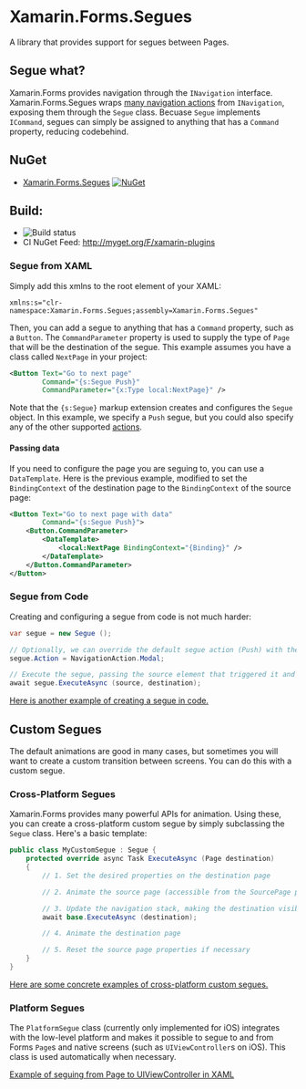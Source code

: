 # Xamarin.Forms.Segues

A library that provides support for segues between Pages.

## Segue what?

Xamarin.Forms provides navigation through the `INavigation` interface. Xamarin.Forms.Segues wraps [many navigation actions](https://github.com/chkn/Xamarin.Forms.Segues/blob/master/Xamarin.Forms.Segues/NavigationAction.cs) from `INavigation`, exposing them through the `Segue` class. Becuase `Segue` implements `ICommand`, segues can simply be assigned to anything that has a `Command` property, reducing codebehind.

## NuGet
* [Xamarin.Forms.Segues](http://www.nuget.org/packages/Xamarin.Forms.Segues) [![NuGet](https://img.shields.io/nuget/v/Xamarin.Forms.Seguess.svg?label=NuGet)](https://www.nuget.org/packages/Xamarin.Forms.Segues)

## Build: 
* ![Build status](https://jamesmontemagno.visualstudio.com/_apis/public/build/definitions/6b79a378-ddd6-4e31-98ac-a12fcd68644c/21/badge)
* CI NuGet Feed: http://myget.org/F/xamarin-plugins

### Segue from XAML

Simply add this xmlns to the root element of your XAML:

```
xmlns:s="clr-namespace:Xamarin.Forms.Segues;assembly=Xamarin.Forms.Segues"
```

Then, you can add a segue to anything that has a `Command` property, such as a `Button`. The `CommandParameter` property is used to supply the type of `Page` that will be the destination of the segue. This example assumes you have a class called `NextPage` in your project:

```XML
<Button Text="Go to next page"
        Command="{s:Segue Push}"
        CommandParameter="{x:Type local:NextPage}" />
```

Note that the `{s:Segue}` markup extension creates and configures the `Segue` object. In this example, we specify a `Push` segue, but you could also specify any of the other supported [actions](https://github.com/chkn/Xamarin.Forms.Segues/blob/master/Xamarin.Forms.Segues/NavigationAction.cs).

#### Passing data

If you need to configure the page you are seguing to, you can use a `DataTemplate`. Here is the previous example, modified to set the `BindingContext` of the destination page to the `BindingContext` of the source page:

```XML
<Button Text="Go to next page with data"
        Command="{s:Segue Push}">
    <Button.CommandParameter>
        <DataTemplate>
            <local:NextPage BindingContext="{Binding}" />
        </DataTemplate>
    </Button.CommandParameter>
</Button>
```

### Segue from Code

Creating and configuring a segue from code is not much harder:

```csharp
var segue = new Segue ();

// Optionally, we can override the default segue action (Push) with the one we want
segue.Action = NavigationAction.Modal;

// Execute the segue, passing the source element that triggered it and the destination Page
await segue.ExecuteAsync (source, destination);
```

[Here is another example of creating a segue in code.](https://github.com/chkn/Xamarin.Forms.Segues/blob/master/Sample/Shared/Pages/SeguePage.xaml.cs#L16)

## Custom Segues

The default animations are good in many cases, but sometimes you will want to create a custom transition between screens. You can do this with a custom segue.

### Cross-Platform Segues

Xamarin.Forms provides many powerful APIs for animation. Using these, you can create a cross-platform custom segue by simply subclassing the `Segue` class. Here's a basic template:

```csharp
public class MyCustomSegue : Segue {
    protected override async Task ExecuteAsync (Page destination)
    {
        // 1. Set the desired properties on the destination page

        // 2. Animate the source page (accessible from the SourcePage property)

        // 3. Update the navigation stack, making the destination visible
        await base.ExecuteAsync (destination);

        // 4. Animate the destination page

        // 5. Reset the source page properties if necessary
    }
}
```

[Here are some concrete examples of cross-platform custom segues.](https://github.com/chkn/Xamarin.Forms.Segues/tree/master/Sample/Shared/Custom%20Segues)

### Platform Segues

The `PlatformSegue` class (currently only implemented for iOS) integrates with the low-level platform and makes it possible to segue to and from Forms `Page`s and native screens (such as `UIViewController`s on iOS). This class is used automatically when necessary.

[Example of seguing from Page to UIViewController in XAML](https://github.com/chkn/Xamarin.Forms.Segues/blob/master/Sample/Shared/Pages/SeguePage.xaml#L14-L19)
